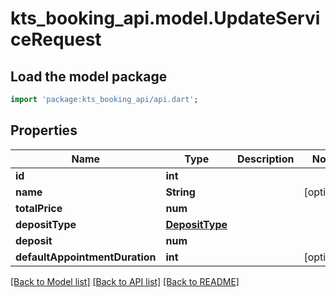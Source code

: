 # kts_booking_api.model.UpdateServiceRequest

## Load the model package
```dart
import 'package:kts_booking_api/api.dart';
```

## Properties
Name | Type | Description | Notes
------------ | ------------- | ------------- | -------------
**id** | **int** |  | 
**name** | **String** |  | [optional] 
**totalPrice** | **num** |  | 
**depositType** | [**DepositType**](DepositType.md) |  | 
**deposit** | **num** |  | 
**defaultAppointmentDuration** | **int** |  | [optional] 

[[Back to Model list]](../README.md#documentation-for-models) [[Back to API list]](../README.md#documentation-for-api-endpoints) [[Back to README]](../README.md)


